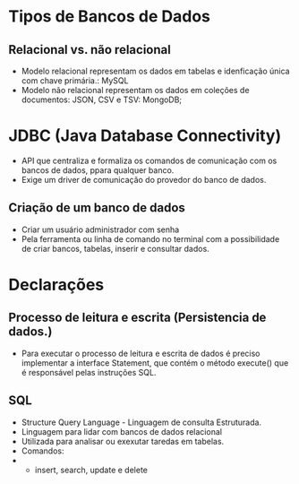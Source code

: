 # Tipos de Bancos de Dados
## Relacional vs. não relacional
- Modelo relacional representam os dados em tabelas e idenficação única com chave primária.: MySQL
- Modelo não relacional representam os dados em coleções de documentos: JSON, CSV e TSV: MongoDB;

# JDBC (Java Database Connectivity)
- API que centraliza e formaliza os comandos de comunicação com os bancos de dados, ppara qualquer banco.
- Exige um driver de comunicação do provedor do banco de dados.
## Criação de um banco de dados
- Criar um usuário administrador com senha
- Pela ferramenta ou linha de comando no terminal com a possibilidade de criar bancos, tabelas, inserir e consultar 
  dados.

# Declarações
## Processo de leitura e escrita (Persistencia de dados.)
- Para executar o processo de leitura e escrita de dados é preciso implementar a interface Statement, que contém o 
  método execute() que é responsável pelas instruções SQL.

## SQL 
- Structure Query Language - Linguagem de consulta Estruturada.
- Linguagem para lidar com bancos de dados relacional
- Utilizada para analisar ou exexutar taredas em tabelas.
- Comandos:
- - insert, search, update e delete